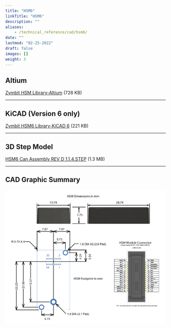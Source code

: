 ```yaml
---
title: "HSM6"
linkTitle: "HSM6"
description: ""
aliases:
    - /technical_reference/cad/hsm6/
date: ""
lastmod: "02-25-2022"
draft: false
images: []
weight: 3
---
```


## Altium

[Zymbit HSM Library-Altium](../zymbit-hsm-library-altium.zip) (728 KB)

---

## KiCAD (Version 6 only)

[Zymbit HSM6 Library-KiCAD 6](zymbit-hsm6-library-kicad-6.zip) (221 KB)

---
## 3D Step Model

[HSM6 Can Assembly REV D 1.1.4.STEP](hsm-can-rev-d-1.1.4-hsm6.STEP) (1.3 MB)

---

## CAD Graphic Summary
![cad](../HSM-CAD-Summary-20210920a.png)
